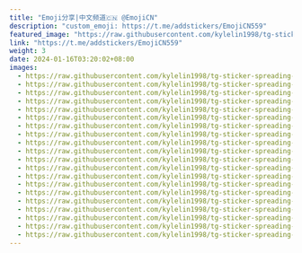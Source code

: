 ```yaml
---
title: "Emoji分享|中文频道🇨🇳 @EmojiCN"
description: "custom_emoji: https://t.me/addstickers/EmojiCN559"
featured_image: "https://raw.githubusercontent.com/kylelin1998/tg-sticker-spreading-worldwide-images/main/img/7373fc9d-cfa8-4903-a56d-49fe388d0179.jpg"
link: "https://t.me/addstickers/EmojiCN559"
weight: 3
date: 2024-01-16T03:20:02+08:00
images:
  - https://raw.githubusercontent.com/kylelin1998/tg-sticker-spreading-worldwide-images/main/img/7373fc9d-cfa8-4903-a56d-49fe388d0179.jpg
  - https://raw.githubusercontent.com/kylelin1998/tg-sticker-spreading-worldwide-images/main/img/0464549f-db3f-4908-9a0c-f51aaed5d3cf.jpg
  - https://raw.githubusercontent.com/kylelin1998/tg-sticker-spreading-worldwide-images/main/img/289ec8bb-71c7-4379-8fda-2d159c5532d7.jpg
  - https://raw.githubusercontent.com/kylelin1998/tg-sticker-spreading-worldwide-images/main/img/690f8a4c-35ca-4c79-b758-92c19dbfdc2d.jpg
  - https://raw.githubusercontent.com/kylelin1998/tg-sticker-spreading-worldwide-images/main/img/c00a2f3b-9b42-4ae8-8f70-df09b7d3f425.jpg
  - https://raw.githubusercontent.com/kylelin1998/tg-sticker-spreading-worldwide-images/main/img/35428f95-af4f-4d40-b226-de6f078a226c.jpg
  - https://raw.githubusercontent.com/kylelin1998/tg-sticker-spreading-worldwide-images/main/img/0bf5f716-534c-4e72-9d7e-4638d2cbc47f.jpg
  - https://raw.githubusercontent.com/kylelin1998/tg-sticker-spreading-worldwide-images/main/img/3756f5a2-a811-4232-807a-86b509adc523.jpg
  - https://raw.githubusercontent.com/kylelin1998/tg-sticker-spreading-worldwide-images/main/img/66de228b-3562-4505-9795-5117a43f1f23.jpg
  - https://raw.githubusercontent.com/kylelin1998/tg-sticker-spreading-worldwide-images/main/img/1d3b1e07-ffa2-4e4c-a680-367a35bb614f.jpg
  - https://raw.githubusercontent.com/kylelin1998/tg-sticker-spreading-worldwide-images/main/img/ad4a683a-2f97-497c-b5df-c280e9e089bf.jpg
  - https://raw.githubusercontent.com/kylelin1998/tg-sticker-spreading-worldwide-images/main/img/8483fa79-c972-4a03-ac79-d040a7d46a01.jpg
  - https://raw.githubusercontent.com/kylelin1998/tg-sticker-spreading-worldwide-images/main/img/c6acd52b-bbbb-4046-9468-8dd87e7264b0.jpg
  - https://raw.githubusercontent.com/kylelin1998/tg-sticker-spreading-worldwide-images/main/img/cc921d3c-b297-47a8-acd7-9ea88a5b3e8f.jpg
  - https://raw.githubusercontent.com/kylelin1998/tg-sticker-spreading-worldwide-images/main/img/9f15859c-0a8e-42c9-8ee0-0113c9de2bba.jpg
  - https://raw.githubusercontent.com/kylelin1998/tg-sticker-spreading-worldwide-images/main/img/45e6d1f9-9343-4bbd-8749-730b1652af59.jpg
  - https://raw.githubusercontent.com/kylelin1998/tg-sticker-spreading-worldwide-images/main/img/4395aa74-4705-4153-9fad-c06d43836cd8.jpg
  - https://raw.githubusercontent.com/kylelin1998/tg-sticker-spreading-worldwide-images/main/img/efaed5f0-1efd-41c2-a906-99b29c5349ad.jpg
  - https://raw.githubusercontent.com/kylelin1998/tg-sticker-spreading-worldwide-images/main/img/754b2d1b-d651-481a-a495-7fccccbb0c0d.jpg
  - https://raw.githubusercontent.com/kylelin1998/tg-sticker-spreading-worldwide-images/main/img/f17e6261-9fd5-40c4-b583-d5135c0779cb.jpg
---
```

